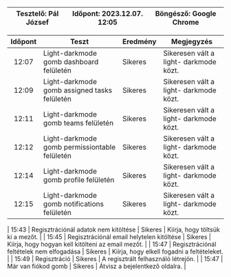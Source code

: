 | Tesztelő: Pál József | Időpont: 2023.12.07. 12:05 | Böngésző: Google Chrome |
| -------------------------------------|----------|-------------------------|

| Időpont | Teszt                | Eredmény | Megjegyzés                                                            |
|:-------:|----------------------|----------|-----------------------------------------------------------------------|
| 12:07 | Light-darkmode gomb dashboard felületén | Sikeres | Sikeresen vált a light- darkmode közt. | 
| 12:09| Light-darkmode gomb assigned tasks felületén | Sikeres | Sikeresen vált a light- darkmode közt. |
| 12:11 | Light-darkmode gomb teams felületén | Sikeres | Sikeresen vált a light- darkmode közt. |
| 12:12 | Light-darkmode gomb permissiontable felületén | Sikeres | Sikeresen vált a light- darkmode közt. | 
| 12:14 | Light-darkmode gomb profile felületén | Sikeres | Sikeresen vált a light- darkmode közt. |
| 12:15 | Light-darkmode gomb notifications felületén | Sikeres | Sikeresen vált a light- darkmode közt. |

| 15:43 | Regisztrációnál adatok nem kitöltése | Sikeres | Kiírja, hogy töltsük ki a mezőt. | 
| 15:45 | Regisztrációnál email helytelen kitöltése | Sikeres | Kiírja, hogy hogyan kell kitölteni az email mezőt. | 
| 15:47 | Regisztrációnál feltételek nem elfogadása | Sikeres | Kiírja, hogy elkell fogadni a feltételeket. |
| 15:49 | Regisztráció | Sikeres | A regisztrált felhasználó létrejön. |
| 15:47 | Már van fiókod gomb | Sikeres | Átvisz a bejelentkező oldalra. | 